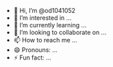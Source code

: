 - 👋 Hi, I’m @od1041052
- 👀 I’m interested in ...
- 🌱 I’m currently learning ...
- 💞️ I’m looking to collaborate on ...
- 📫 How to reach me ...
- 😄 Pronouns: ...
- ⚡ Fun fact: ...

<!---
od1041052/od1041052 is a ✨ special ✨ repository because its `README.md` (this file) appears on your GitHub profile.
You can click the Preview link to take a look at your changes.
--->
